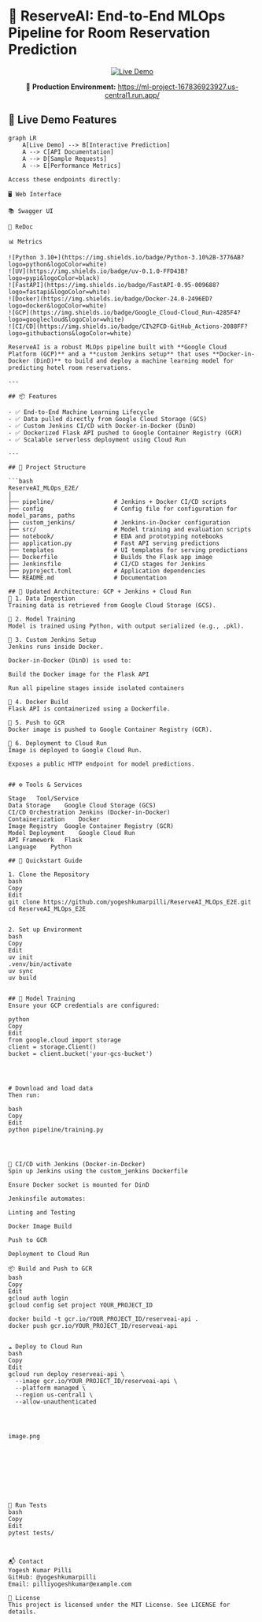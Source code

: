 # 🚀 ReserveAI: End-to-End MLOps Pipeline for Room Reservation Prediction

<div align="center">
  <a href="https://ml-project-167836923927.us-central1.run.app/">
    <img src="https://img.shields.io/badge/LIVE_DEMO-Available_now!-brightgreen?style=for-the-badge&logo=google-chrome" alt="Live Demo">
  </a>
  
  <p>🚀 <strong>Production Environment:</strong> <a href="https://ml-project-167836923927.us-central1.run.app/">https://ml-project-167836923927.us-central1.run.app/</a></p>
</div>

## 🌟 Live Demo Features

```mermaid
graph LR
    A[Live Demo] --> B[Interactive Prediction]
    A --> C[API Documentation]
    A --> D[Sample Requests]
    A --> E[Performance Metrics]
    
Access these endpoints directly:

🖥️ Web Interface

📚 Swagger UI

📝 ReDoc

📊 Metrics

![Python 3.10+](https://img.shields.io/badge/Python-3.10%2B-3776AB?logo=python&logoColor=white)
![UV](https://img.shields.io/badge/uv-0.1.0-FFD43B?logo=pypi&logoColor=black)
![FastAPI](https://img.shields.io/badge/FastAPI-0.95-009688?logo=fastapi&logoColor=white)
![Docker](https://img.shields.io/badge/Docker-24.0-2496ED?logo=docker&logoColor=white)
![GCP](https://img.shields.io/badge/Google_Cloud-Cloud_Run-4285F4?logo=googlecloud&logoColor=white)
![CI/CD](https://img.shields.io/badge/CI%2FCD-GitHub_Actions-2088FF?logo=githubactions&logoColor=white)

ReserveAI is a robust MLOps pipeline built with **Google Cloud Platform (GCP)** and a **custom Jenkins setup** that uses **Docker-in-Docker (DinD)** to build and deploy a machine learning model for predicting hotel room reservations.

---

## 📦 Features

- ✅ End-to-End Machine Learning Lifecycle
- ✅ Data pulled directly from Google Cloud Storage (GCS)
- ✅ Custom Jenkins CI/CD with Docker-in-Docker (DinD)
- ✅ Dockerized Flask API pushed to Google Container Registry (GCR)
- ✅ Scalable serverless deployment using Cloud Run

---

## 📁 Project Structure

```bash
ReserveAI_MLOps_E2E/
│
├── pipeline/                 # Jenkins + Docker CI/CD scripts
├── config                    # Config file for configuration for model_params, paths
├── custom_jenkins/           # Jenkins-in-Docker configuration
├── src/                      # Model training and evaluation scripts
├── notebook/                 # EDA and prototyping notebooks
├── application.py            # Fast API serving predictions
├── templates                 # UI templates for serving predictions
├── Dockerfile                # Builds the Flask app image
├── Jenkinsfile               # CI/CD stages for Jenkins
├── pyproject.toml            # Application dependencies
└── README.md                 # Documentation

## 🧠 Updated Architecture: GCP + Jenkins + Cloud Run
🔹 1. Data Ingestion
Training data is retrieved from Google Cloud Storage (GCS).

🔹 2. Model Training
Model is trained using Python, with output serialized (e.g., .pkl).

🔹 3. Custom Jenkins Setup
Jenkins runs inside Docker.

Docker-in-Docker (DinD) is used to:

Build the Docker image for the Flask API

Run all pipeline stages inside isolated containers

🔹 4. Docker Build
Flask API is containerized using a Dockerfile.

🔹 5. Push to GCR
Docker image is pushed to Google Container Registry (GCR).

🔹 6. Deployment to Cloud Run
Image is deployed to Google Cloud Run.

Exposes a public HTTP endpoint for model predictions.


## ⚙️ Tools & Services

Stage	Tool/Service
Data Storage	Google Cloud Storage (GCS)
CI/CD Orchestration	Jenkins (Docker-in-Docker)
Containerization	Docker
Image Registry	Google Container Registry (GCR)
Model Deployment	Google Cloud Run
API Framework	Flask
Language	Python

## 🚀 Quickstart Guide

1. Clone the Repository
bash
Copy
Edit
git clone https://github.com/yogeshkumarpilli/ReserveAI_MLOps_E2E.git
cd ReserveAI_MLOps_E2E


2. Set up Environment
bash
Copy
Edit
uv init
.venv/bin/activate
uv sync
uv build


## 🧪 Model Training
Ensure your GCP credentials are configured:

python
Copy
Edit
from google.cloud import storage
client = storage.Client()
bucket = client.bucket('your-gcs-bucket')




# Download and load data
Then run:

bash
Copy
Edit
python pipeline/training.py




🐳 CI/CD with Jenkins (Docker-in-Docker)
Spin up Jenkins using the custom_jenkins Dockerfile

Ensure Docker socket is mounted for DinD

Jenkinsfile automates:

Linting and Testing

Docker Image Build

Push to GCR

Deployment to Cloud Run

📦 Build and Push to GCR
bash
Copy
Edit
gcloud auth login
gcloud config set project YOUR_PROJECT_ID

docker build -t gcr.io/YOUR_PROJECT_ID/reserveai-api .
docker push gcr.io/YOUR_PROJECT_ID/reserveai-api


☁️ Deploy to Cloud Run
bash
Copy
Edit
gcloud run deploy reserveai-api \
  --image gcr.io/YOUR_PROJECT_ID/reserveai-api \
  --platform managed \
  --region us-central1 \
  --allow-unauthenticated




image.png









🧪 Run Tests
bash
Copy
Edit
pytest tests/



📬 Contact
Yogesh Kumar Pilli
GitHub: @yogeshkumarpilli
Email: pilliyogeshkumar@example.com

📄 License
This project is licensed under the MIT License. See LICENSE for details.